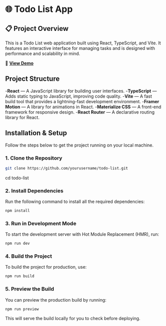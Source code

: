 # 🌐 Todo List App

## 📋 Project Overview
This is a Todo List web application built using React, TypeScript, and Vite. It features an interactive interface for managing tasks and is designed with performance and scalability in mind.

🚀 [**View Demo**](https://elena-savitskaya.github.io/todo-list/)

## Project Structure

-**React** — A JavaScript library for building user interfaces.
-**TypeScript** — Adds static typing to JavaScript, improving code quality.
-**Vite** — A fast build tool that provides a lightning-fast development environment.
-**Framer Motion** — A library for animations in React.
-**Materialize CSS** — A front-end framework for responsive design.
-**React Router** — A declarative routing library for React.

## Installation & Setup
Follow the steps below to get the project running on your local machine.

### 1. Clone the Repository

```bash
git clone https://github.com/yourusername/todo-list.git
```
cd todo-list

### 2. Install Dependencies
Run the following command to install all the required dependencies:

```bash
npm install
```

### 3. Run in Development Mode
To start the development server with Hot Module Replacement (HMR), run:

```bash
npm run dev
```

### 4. Build the Project
To build the project for production, use:

```bash
npm run build
```

### 5. Preview the Build
You can preview the production build by running:

```bash
npm run preview
```

This will serve the build locally for you to check before deploying.
